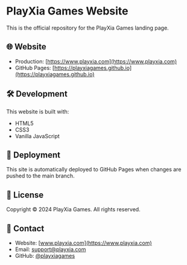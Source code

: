 # PlayXia Games Website

This is the official repository for the PlayXia Games landing page.

## 🌐 Website

- Production: [https://www.playxia.com](https://www.playxia.com)
- GitHub Pages: [https://playxiagames.github.io](https://playxiagames.github.io)

## 🛠️ Development

This website is built with:
- HTML5
- CSS3
- Vanilla JavaScript

## 🚀 Deployment

This site is automatically deployed to GitHub Pages when changes are pushed to the main branch.

## 📝 License

Copyright © 2024 PlayXia Games. All rights reserved.

## 📧 Contact

- Website: [www.playxia.com](https://www.playxia.com)
- Email: support@playxia.com
- GitHub: [@playxiagames](https://github.com/playxiagames)



